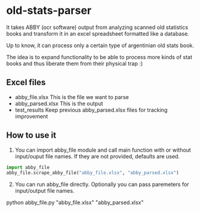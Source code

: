 old-stats-parser
================

It takes ABBY (ocr software) output from analyzing scanned old statistics
books and transform it in an excel spreadsheet formatted like a database.

Up to know, it can process only a certain type of argentinian old stats book.

The idea is to expand functionality to be able to process more kinds of stat
books and thus liberate them from their physical trap :)

Excel files
-----------

* abby_file.xlsx  This is the file we want to parse
* abby_parsed.xlsx  This is the output
* test_results  Keep previous abby_parsed.xlsx files for tracking improvement

How to use it
-------------

1. You can import abby_file module and call main function with or without
input/ouput file names. If they are not provided, defaults are used.

```python
import abby_file
abby_file.scrape_abby_file("abby_file.xlsx", "abby_parsed.xlsx")
```

2. You can run abby_file directly. Optionally you can pass paremeters for
input/output file names.

python abby_file.py "abby_file.xlsx" "abby_parsed.xlsx"